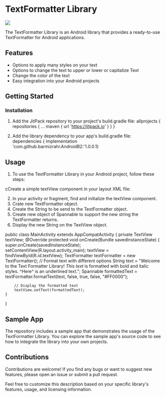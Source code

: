 
# TextFormatter Library
[![](https://jitpack.io/v/barmizrahi/AndroidB2.svg)](https://jitpack.io/#barmizrahi/AndroidB2)

The TextFormatter Library is an Android library that provides a ready-to-use TextFormatter for Android applications.

## Features

- Options to apply many styles on your text
- Options to change the text to upper or lower or capitalize Text
- Change the color of the text
- Easy integration into your Android projects

## Getting Started

### Installation

1. Add the JitPack repository to your project's build.gradle file:
allprojects {
    repositories {
        ...
        maven { url 'https://jitpack.io' }
    }
}

2. Add the library dependency to your app's build.gradle file:
dependencies {
	        implementation 'com.github.barmizrahi:AndroidB2:'1.0.0.1}

## Usage
1. To use the TextFormatter Library in your Android project, follow these steps:

cCreate a simple textView component in your layout XML file:
 <TextView
        android:id="@+id/textView"
        android:layout_width="wrap_content"
        android:layout_height="wrap_content"
        android:textSize="20sp"
        tools:text="Formatted Text" />

2. In your activity or fragment, find and initialize the textView component.
3. Crate new TextFormatter object.
4. Create the String to be send to the TextFormatter object.
5. Create new object of Spannable to support the new string the TextFormatter returns.
6. Display the new String on the TextView object.

public class MainActivity extends AppCompatActivity {
    private TextView textView;
    @Override
    protected void onCreate(Bundle savedInstanceState) {
        super.onCreate(savedInstanceState);
        setContentView(R.layout.activity_main);
        textView = findViewById(R.id.textView);
        TextFormatter textFormatter = new TextFormatter();
        // Format text with different options
        String text = "Welcome to the Text Formatter Library! *_This text_* is formatted with bold and italic styles. ^Here^ is an underlined text.";
        Spannable formattedText = textFormatter.formatText(text, false, true, false, "#FF0000");

        // Display the formatted text
        textView.setText(formattedText);
    }
}

## Sample App

The repository includes a sample app that demonstrates the usage of the TextFormatter Library. You can explore the sample app's source code to see how to integrate the library into your own projects.

## Contributions

Contributions are welcome! If you find any bugs or want to suggest new features, please open an issue or submit a pull request.

Feel free to customize this description based on your specific library's features, usage, and licensing information.
